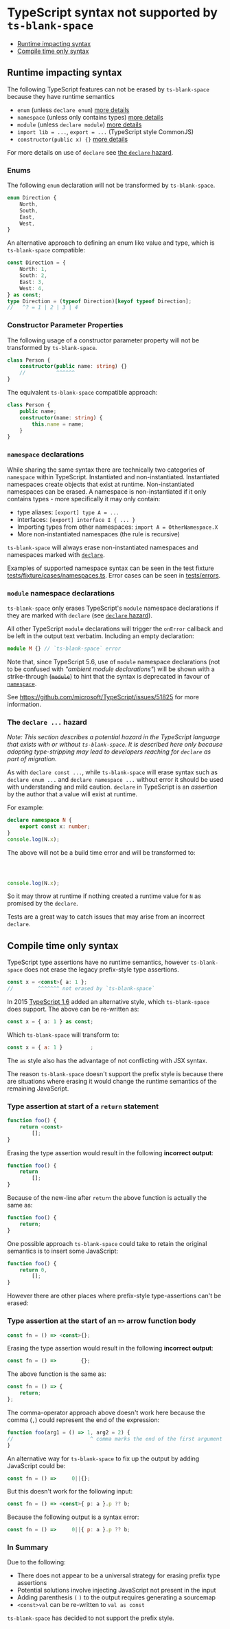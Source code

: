 # TypeScript syntax not supported by `ts-blank-space`

-   [Runtime impacting syntax](#runtime-impacting-syntax)
-   [Compile time only syntax](#compile-time-only-syntax)

## Runtime impacting syntax

The following TypeScript features can not be erased by `ts-blank-space` because they have runtime semantics

-   `enum` (unless `declare enum`) [more details](#enums)
-   `namespace` (unless only contains types) [more details](#namespace-declarations)
-   `module` (unless `declare module`) [more details](#module-namespace-declarations)
-   `import lib = ...`, `export = ...` (TypeScript style CommonJS)
-   `constructor(public x) {}` [more details](#constructor-parameter-properties)

For more details on use of `declare` see [the `declare` hazard](#the-declare--hazard).

### Enums

The following `enum` declaration will not be transformed by `ts-blank-space`.

```typescript
enum Direction {
    North,
    South,
    East,
    West,
}
```

An alternative approach to defining an enum like value and type, which is `ts-blank-space` compatible:

```typescript
const Direction = {
    North: 1,
    South: 2,
    East: 3,
    West: 4,
} as const;
type Direction = (typeof Direction)[keyof typeof Direction];
//   ^? = 1 | 2 | 3 | 4
```

### Constructor Parameter Properties

The following usage of a constructor parameter property will not be transformed by `ts-blank-space`.

```typescript
class Person {
    constructor(public name: string) {}
    //          ^^^^^^
}
```

The equivalent `ts-blank-space` compatible approach:

```typescript
class Person {
    public name;
    constructor(name: string) {
        this.name = name;
    }
}
```

### `namespace` declarations

While sharing the same syntax there are technically two categories of `namespace` within TypeScript. Instantiated and non-instantiated. Instantiated namespaces create objects that exist at runtime. Non-instantiated namespaces can be erased. A namespace is non-instantiated if it only contains types - more specifically it may only contain:

-   type aliases: `[export] type A = ...`
-   interfaces: `[export] interface I { ... }`
-   Importing types from other namespaces: `import A = OtherNamespace.X`
-   More non-instantiated namespaces (the rule is recursive)

`ts-blank-space` will always erase non-instantiated namespaces and namespaces marked with [`declare`](#the-declare--hazard).

Examples of supported namespace syntax can be seen in the test fixture [tests/fixture/cases/namespaces.ts](../tests/fixture/cases/namespaces.ts). Error cases can be seen in [tests/errors](../tests/errors.test.ts).

### `module` namespace declarations

`ts-blank-space` only erases TypeScript's `module` namespace declarations if they are marked with `declare` (see [`declare` hazard](#the-declare--hazard)).

All other TypeScript `module` declarations will trigger the `onError` callback and be left in the output text verbatim. Including an empty declaration:

```ts
module M {} // `ts-blank-space` error
```

Note that, since TypeScript 5.6, use of `module` namespace declarations (not to be confused with _"ambient module declarations"_) will be shown with a strike-through (~~`module`~~) to hint that the syntax is deprecated in favour of [`namespace`](#namespace-declarations).

See https://github.com/microsoft/TypeScript/issues/51825 for more information.

### The `declare ...` hazard

_Note: This section describes a potential hazard in the TypeScript language that exists with or without `ts-blank-space`.
It is described here only because adopting type-stripping may lead to developers reaching for `declare` as part of migration._

As with `declare const ...`, while `ts-blank-space` will erase syntax such as `declare enum ...` and `declare namespace ...` without error it should be used with understanding and mild caution.
`declare` in TypeScript is an _assertion_ by the author that a value will exist at runtime.

For example:

<!-- prettier-ignore -->
```ts
declare namespace N {
    export const x: number;
}
console.log(N.x);
```

The above will not be a build time error and will be transformed to:

<!-- prettier-ignore -->
```js



console.log(N.x);
```

So it may throw at runtime if nothing created a runtime value for `N` as promised by the `declare`.

Tests are a great way to catch issues that may arise from an incorrect `declare`.

## Compile time only syntax

TypeScript type assertions have no runtime semantics, however `ts-blank-space` does not erase the legacy prefix-style type assertions.

<!-- prettier-ignore -->
```typescript
const x = <const>{ a: 1 };
//        ^^^^^^^ not erased by `ts-blank-space`
```

In 2015 [TypeScript 1.6](https://www.typescriptlang.org/docs/handbook/release-notes/typescript-1-6.html#new-tsx-file-extension-and-as-operator) added an alternative style, which `ts-blank-space` does support. The above can be re-written as:

<!-- prettier-ignore -->
```typescript
const x = { a: 1 } as const;
```

Which `ts-blank-space` will transform to:

<!-- prettier-ignore -->
```javascript
const x = { a: 1 }         ;
```

The `as` style also has the advantage of not conflicting with JSX syntax.

The reason `ts-blank-space` doesn't support the prefix style is because there are situations where erasing it would change the runtime semantics of the remaining JavaScript.

### Type assertion at start of a `return` statement

<!-- prettier-ignore -->
```typescript
function foo() {
    return <const>
        [];
}
```

Erasing the type assertion would result in the following **incorrect output**:

<!-- prettier-ignore -->
```javascript
function foo() {
    return
        [];
}
```

Because of the new-line after `return` the above function is actually the same as:

<!-- prettier-ignore -->
```javascript
function foo() {
    return;
}
```

One possible approach `ts-blank-space` could take to retain the original semantics is to insert some JavaScript:

<!-- prettier-ignore -->
```javascript
function foo() {
    return 0,
        [];
}
```

However there are other places where prefix-style type-assertions can't be erased:

### Type assertion at the start of an `=>` arrow function body

<!-- prettier-ignore -->
```typescript
const fn = () => <const>{};
```

Erasing the type assertion would result in the following **incorrect output**:

<!-- prettier-ignore -->
```javascript
const fn = () =>        {};
```

The above function is the same as:

<!-- prettier-ignore -->
```javascript
const fn = () => {
    return;
};
```

The comma-operator approach above doesn't work here because the comma (`,`) could represent the end of the expression:

<!-- prettier-ignore -->
```javascript
function foo(arg1 = () => 1, arg2 = 2) {
//                         ^ comma marks the end of the first argument
}
```

An alternative way for `ts-blank-space` to fix up the output by adding JavaScript could be:

<!-- prettier-ignore -->
```javascript
const fn = () =>     0||{};
```

But this doesn't work for the following input:

<!-- prettier-ignore -->
```typescript
const fn = () => <const>{ p: a }.p ?? b;
```

Because the following output is a syntax error:

<!-- prettier-ignore -->
```javascript
const fn = () =>     0||{ p: a }.p ?? b;
```

### In Summary

Due to the following:

-   There does not appear to be a universal strategy for erasing prefix type assertions
-   Potential solutions involve injecting JavaScript not present in the input
-   Adding parenthesis `(` `)` to the output requires generating a sourcemap
-   `<const>val` can be re-written to `val as const`

`ts-blank-space` has decided to not support the prefix style.
